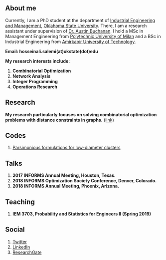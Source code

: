 ## About me 

Currently, I am a PhD student at the department of [Industrial Engineering and Management](https://iem.okstate.edu/), [Oklahoma State University](https://go.okstate.edu/). There, I am a research assistant under supervision of [Dr. Austin Buchanan](https://sites.google.com/site/austinlbuchanan/home). I hold a MSc in Management Engineering from [Polytechnic University of Milan](https://www.polimi.it/en/) and a BSc in Industrial Engineering from [Amirkabir University of Technology](http://aut.ac.ir/en/).

**Email: hosseinali.salemi(at)okstate(dot)edu**

**My research interests include:** 
1. **Combinatorial Optimization**
2. **Network Analysis**
3. **Integer Programming**
4. **Operations Research** 

## Research
**My research particularly focuses on solving combinatorial optimization problems with distance constraints in graphs.** [(link)](./Research.md)

## Codes
1. [Parsimonious formulations for low-diameter clusters](https://github.com/halisalemi/ParsimoniousKClub)

## Talks
1. **2017 INFORMS Annual Meeting, Houston, Texas.**
2. **2018 INFORMS Optimization Society Conference, Denver, Colorado.**
3. **2018 INFORMS Annual Meeting, Phoenix, Arizona.**

## Teaching
1. **IEM 3703, Probability and Statistics for Engineers II (Spring 2019)**

## Social
1. [Twitter](https://twitter.com/HASalemi)
2. [LinkedIn](https://www.linkedin.com/in/hosseinali-salemi-a8762066/)
3. [ResearchGate](https://www.researchgate.net/profile/Hosseinali_Salemi)




